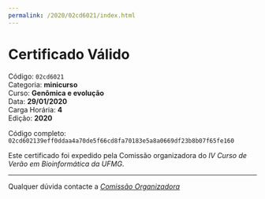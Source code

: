 ```yaml
---
permalink: /2020/02cd6021/index.html
---
```


# Certificado Válido

Código: `02cd6021`<br>
Categoria: **minicurso**<br>
Curso: **Genômica e evolução**<br>
Data: **29/01/2020**<br>
Carga Horária: **4**<br>
Edição: **2020**<br>


Código completo: `02cd602139eff0ddaa4a70de5f66cd8fa70183e5a8a0669df23b8b07f65fe160`


Este certificado foi expedido pela Comissão organizadora do *IV Curso de Verão em Bioinformática da UFMG*.

----

Qualquer dúvida contacte a [_Comissão Organizadora_](<mailto:cursobioinfoufmg@gmail.com$subject=[Certificados]>)

